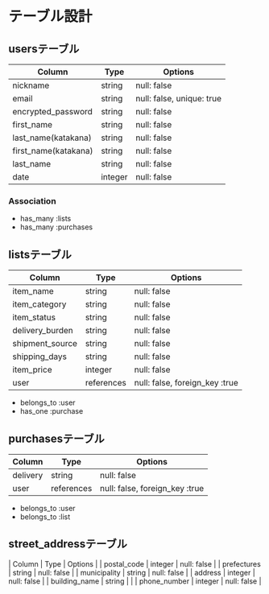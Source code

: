 # テーブル設計


## usersテーブル

| Column                | Type          | Options                      |
|-----------------------|---------------|------------------------------|
| nickname              | string        | null: false                  |
| email                 | string        | null: false, unique: true    |
| encrypted_password    | string        | null: false                  |
| first_name            | string        | null: false                  |
| last_name(katakana)   | string        | null: false                  |
| first_name(katakana)  | string        | null: false                  |
| last_name             | string        | null: false                  |
| date              | integer       | null: false                      |


### Association

- has_many :lists
- has_many :purchases


## listsテーブル

| Column                | Type          | Options                          |
|-----------------------|---------------|----------------------------------|
| item_name             | string        | null: false                      |
| item_category         | string        | null: false                      |
| item_status           | string        | null: false                      |
| delivery_burden       | string        | null: false                      |
| shipment_source       | string        | null: false                      |
| shipping_days         | string        | null: false                      |
| item_price            | integer       | null: false                      |
| user                  | references    | null: false, foreign_key :true   |

- belongs_to :user
- has_one :purchase


## purchasesテーブル

| Column                | Type          | Options                          |
|-----------------------|---------------|----------------------------------|
| delivery              | string        | null: false                      |
| user                  | references    | null: false, foreign_key :true   |

- belongs_to :user
- belongs_to :list


## street_addressテーブル

| Column                | Type          | Options                          |
| postal_code           | integer       | null: false                      |
| prefectures           | string        | null: false                      |
| municipality          | string        | null: false                      |
| address               | integer       | null: false                      |
| building_name         | string        |                                  |
| phone_number          | integer       | null: false                      |
